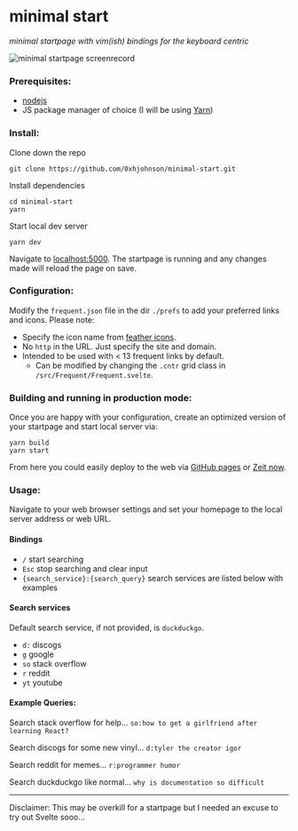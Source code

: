 # minimal start
*minimal startpage with vim(ish) bindings for the keyboard centric*

![minimal startpage screenrecord](https://media.giphy.com/media/cLNRqRbKTSPJgxEvli/giphy.gif)

### Prerequisites:
- [nodejs](https://nodejs.org/en/)
- JS package manager of choice (I will be using [Yarn](https://yarnpkg.com/lang/en/))

### Install:
Clone down the repo
```
git clone https://github.com/0xhjohnson/minimal-start.git
```
Install dependencies
```
cd minimal-start
yarn
```
Start local dev server
```
yarn dev
```
Navigate to [localhost:5000](http://localhost:5000/). The startpage is running and any changes made will reload the page on save.

### Configuration:
Modify the `frequent.json` file in the dir `./prefs` to add your preferred links and icons.
Please note:
- Specify the icon name from [feather icons](https://feathericons.com/).
- No `http` in the URL. Just specify the site and domain.
- Intended to be used with < 13 frequent links by default.
    - Can be modified by changing the `.cntr` grid class in `/src/Frequent/Frequent.svelte`.

### Building and running in production mode:
Once you are happy with your configuration, create an optimized version of your startpage and start local server via:
```
yarn build
yarn start
```
From here you could easily deploy to the web via [GitHub pages](https://pages.github.com/) or [Zeit now](https://zeit.co/).

### Usage:
Navigate to your web browser settings and set your homepage to the local server address or web URL.
#### Bindings
- `/` start searching
- `Esc` stop searching and clear input
- `{search_service}:{search_query}` search services are listed below with examples

#### Search services
Default search service, if not provided, is `duckduckgo`.
- `d:` discogs
- `g` google
- `so` stack overflow
- `r` reddit
- `yt` youtube

#### Example Queries:
Search stack overflow for help...
`so:how to get a girlfriend after learning React?`

Search discogs for some new vinyl...
`d:tyler the creator igor`

Search reddit for memes...
`r:programmer humor`

Search duckduckgo like normal...
`why is documentation so difficult`

---
Disclaimer: This may be overkill for a startpage but I needed an excuse to try out Svelte sooo...
